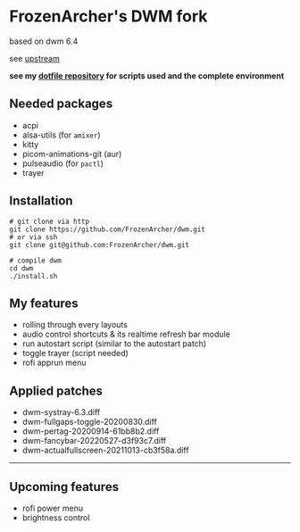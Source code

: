 # FrozenArcher's DWM fork

based on dwm 6.4

see [upstream](https://dwm.suckless.org/)

**see my [dotfile repository](https://github.com/FrozenArcher/archconfig.git) for scripts used and the complete environment**

## Needed packages

* acpi
* alsa-utils (for `amixer`)
* kitty
* picom-animations-git (aur)
* pulseaudio (for `pactl`)
* trayer

## Installation

```
# git clone via http
git clone https://github.com/FrozenArcher/dwm.git
# or via ssh
git clone git@github.com:FrozenArcher/dwm.git

# compile dwm
cd dwm
./install.sh
```

## My features

* rolling through every layouts
* audio control shortcuts & its realtime refresh bar module
* run autostart script (similar to the autostart patch)
* toggle trayer (script needed)
* rofi apprun menu

## Applied patches

* dwm-systray-6.3.diff
* dwm-fullgaps-toggle-20200830.diff
* dwm-pertag-20200914-61bb8b2.diff
* dwm-fancybar-20220527-d3f93c7.diff
* dwm-actualfullscreen-20211013-cb3f58a.diff

***

## Upcoming features

* rofi power menu
* brightness control
